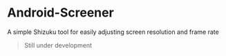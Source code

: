 # Android-Screener
A simple Shizuku tool for easily adjusting screen resolution and frame rate

> Still under development